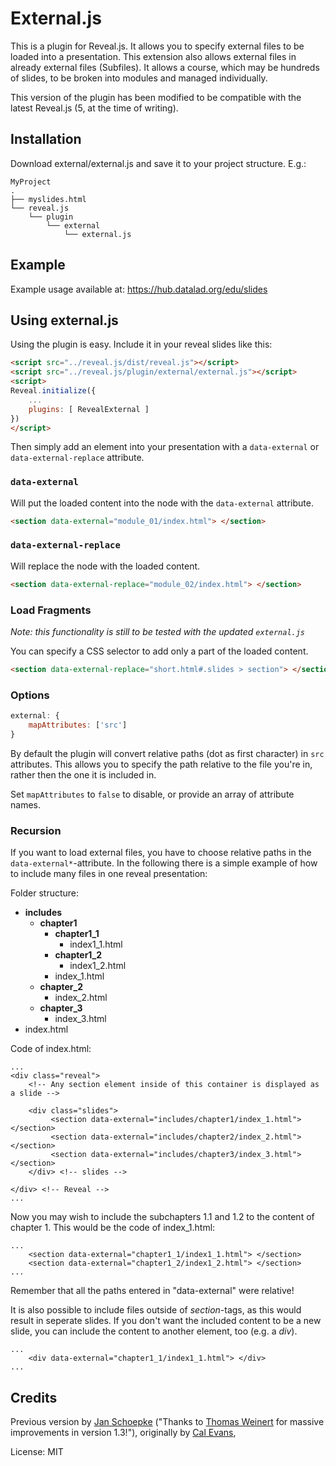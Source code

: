 # External.js

This is a plugin for Reveal.js. It allows you to specify external files to be loaded into a presentation. This extension also allows external files in already external files (Subfiles). It allows a course, which may be hundreds of slides, to be broken into modules and managed individually.

This version of the plugin has been modified to be compatible with the latest Reveal.js (5, at the time of writing).
 
## Installation

Download external/external.js and save it to your project structure. E.g.:

```
MyProject
.
├── myslides.html
└── reveal.js
    └── plugin
        └── external
            └── external.js
```


## Example

Example usage available at: https://hub.datalad.org/edu/slides


## Using external.js

Using the plugin is easy. Include it in your reveal slides like this:

```html
<script src="../reveal.js/dist/reveal.js"></script>
<script src="../reveal.js/plugin/external/external.js"></script>
<script>
Reveal.initialize({
	...
	plugins: [ RevealExternal ]
})
</script>
```

Then simply add an element into your presentation with a `data-external` or `data-external-replace` attribute.

### `data-external`

Will put the loaded content into the node with the `data-external` attribute.

```html
<section data-external="module_01/index.html"> </section>
```

### `data-external-replace`

Will replace the node with the loaded content. 

```html
<section data-external-replace="module_02/index.html"> </section>
```

### Load Fragments

_Note: this functionality is still to be tested with the updated `external.js`_

You can specify a CSS selector to add only a part of the loaded content. 

```html
<section data-external-replace="short.html#.slides > section"> </section>
```

### Options 

```javascript
external: {
    mapAttributes: ['src']
}
```

By default the plugin will convert relative paths (dot as first character) in `src` attributes. This
allows you to specify the path relative to the file you're in, rather then the one it is included in.

Set `mapAttributes` to `false` to disable, or provide an array of attribute names.

### Recursion

If you want to load external files, you have to choose relative paths in the `data-external*`-attribute. In the following there is a simple example of how to include many files in one reveal presentation: 

Folder structure: 

- __includes__
	- __chapter1__
		- 	__chapter1_1__
			- index1_1.html 
		-  __chapter1_2__
			- index1_2.html 
		-  index_1.html
	- __chapter_2__
		- index_2.html
	- __chapter_3__
		- index_3.html
- index.html

Code of index.html: 

```
...
<div class="reveal">
    <!-- Any section element inside of this container is displayed as a slide -->

    <div class="slides">
         <section data-external="includes/chapter1/index_1.html"> </section>
         <section data-external="includes/chapter2/index_2.html"> </section>
         <section data-external="includes/chapter3/index_3.html"> </section>
    </div> <!-- slides -->

</div> <!-- Reveal -->
...
```

Now you may wish to include the subchapters 1.1 and 1.2 to the content of chapter 1. This would be the code of index_1.html:

```
...
	<section data-external="chapter1_1/index1_1.html"> </section>
	<section data-external="chapter1_2/index1_2.html"> </section>
...
```
Remember that all the paths entered in "data-external" were relative!

It is also possible to include files outside of _section_-tags, as this would result in seperate slides. If you don't want the included content to be a new slide, you can include the content to another element, too (e.g. a _div_).

```
...
	<div data-external="chapter1_1/index1_1.html"> </div>
...
```

## Credits

Previous version by [Jan Schoepke](https://github.com/janschoepke) ("Thanks to [Thomas Weinert](https://github.com/ThomasWeinert) for massive improvements in version 1.3!"), originally by [Cal Evans](https://github.com/calevans),

License: MIT
